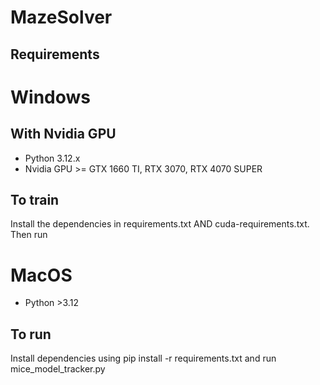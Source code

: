 # MazeSolver

## Requirements
# Windows
## With Nvidia GPU
- Python 3.12.x
- Nvidia GPU >= GTX 1660 TI, RTX 3070, RTX 4070 SUPER

## To train
Install the dependencies in requirements.txt AND cuda-requirements.txt.
Then run 

# MacOS
- Python >3.12

## To run
Install dependencies using pip install -r requirements.txt and run mice_model_tracker.py
